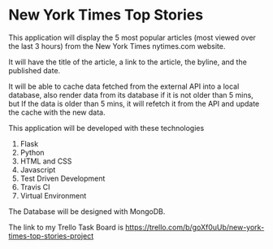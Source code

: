 # New York Times Top Stories

This application will display the 5 most popular articles (most viewed over the last 3 hours) from the New York Times nytimes.com website.

It will have the title of the article, a link to the article, the byline, and the published date.

It will be able to cache data fetched from the external API into a local database, also render data from its database if it is not older than 5 mins, but If the data is older than 5 mins, it will refetch it from the API and update the cache with the new data.

This application will be developed with these technologies 

1. Flask
2. Python
3. HTML and CSS
4. Javascript
5. Test Driven Development
6. Travis CI
7. Virtual Environment

The Database will be designed with MongoDB.

The link to my Trello Task Board is https://trello.com/b/goXf0uUb/new-york-times-top-stories-project


